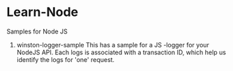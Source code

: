# Learn-Node
Samples for Node JS

1. winston-logger-sample
 This has a sample for a JS -logger for your NodeJS API. Each logs is associated with a transaction ID, which help us identify the logs for 'one' request.